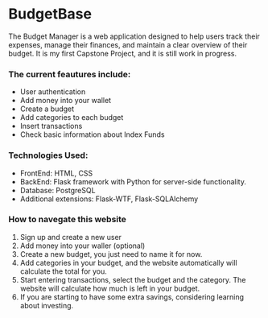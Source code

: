 # BudgetBase
The Budget Manager is a web application designed to help users track their expenses, manage their finances, and maintain a clear overview of their budget.
It is my first Capstone Project, and it is still work in progress. 
### The current feautures include:
* User authentication
* Add money into your wallet
* Create a budget
* Add categories to each budget
* Insert transactions
* Check basic information about Index Funds

### Technologies Used:
* FrontEnd: HTML, CSS
* BackEnd: Flask framework with Python for server-side functionality.
* Database: PostgreSQL
* Additional extensions: Flask-WTF, Flask-SQLAlchemy

### How to navegate this website
1. Sign up and create a new user
2. Add money into your waller (optional)
3. Create a new budget, you just need to name it for now.
4. Add categories in your budget, and the website automatically will calculate the total for you.
5. Start entering transactions, select the budget and the category. The website will calculate how much is left in your budget.
6. If you are starting to have some extra savings, considering learning about investing. 


  
